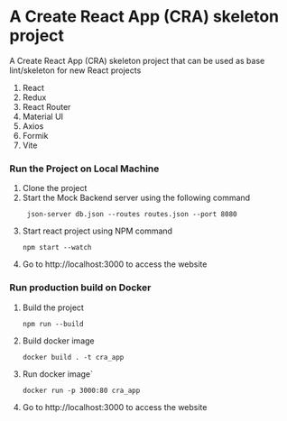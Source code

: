 # A Create React App (CRA) skeleton project

A Create React App (CRA) skeleton project that can be used as base lint/skeleton for new React projects

1. React
2. Redux
3. React Router
4. Material UI
5. Axios
6. Formik
7. Vite

### Run the Project on Local Machine

1. Clone the project
2. Start the Mock Backend server using the following command
   ```shell
    json-server db.json --routes routes.json --port 8080
   ```
3. Start react project using NPM command
    ```shell
    npm start --watch
    ```
4. Go to http://localhost:3000 to access the website

### Run production build on Docker

1. Build the project
   ```shell
   npm run --build
    ```
2. Build docker image
    ```shell
    docker build . -t cra_app
    ```
4. Run docker image`

    ```shell
    docker run -p 3000:80 cra_app
    ```
5. Go to http://localhost:3000 to access the website 


